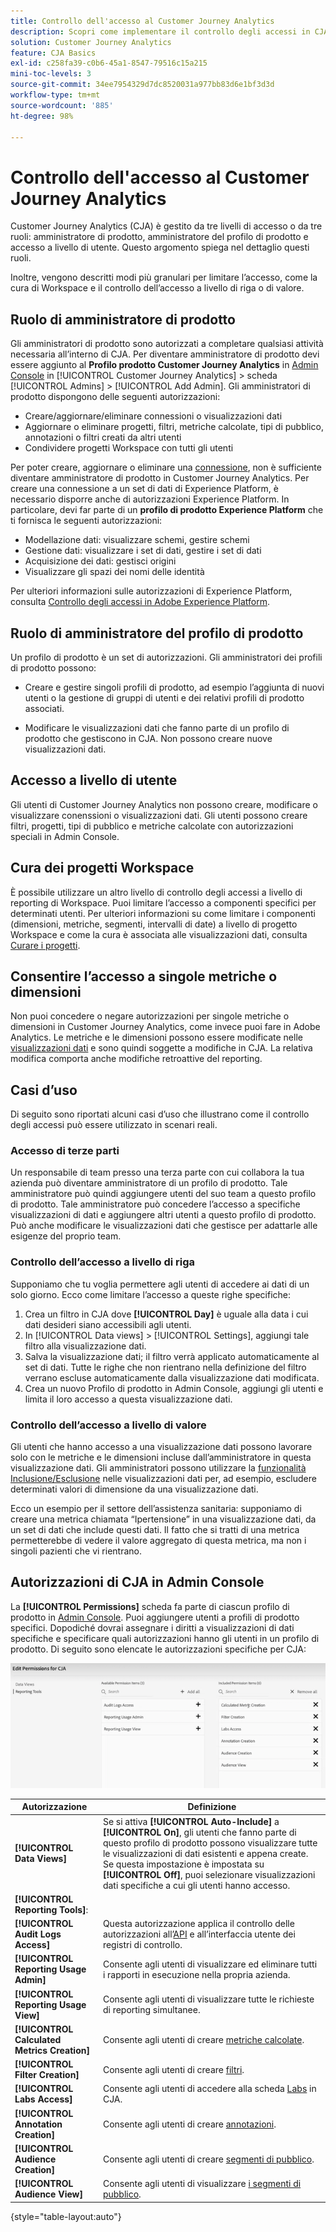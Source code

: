 ```yaml
---
title: Controllo dell'accesso al Customer Journey Analytics
description: Scopri come implementare il controllo degli accessi in CJA.
solution: Customer Journey Analytics
feature: CJA Basics
exl-id: c258fa39-c0b6-45a1-8547-79516c15a215
mini-toc-levels: 3
source-git-commit: 34ee7954329d7dc8520031a977bb83d6e1bf3d3d
workflow-type: tm+mt
source-wordcount: '885'
ht-degree: 98%

---
```


# Controllo dell&#39;accesso al Customer Journey Analytics

Customer Journey Analytics (CJA) è gestito da tre livelli di accesso o da tre ruoli: amministratore di prodotto, amministratore del profilo di prodotto e accesso a livello di utente. Questo argomento spiega nel dettaglio questi ruoli.

Inoltre, vengono descritti modi più granulari per limitare l’accesso, come la cura di Workspace e il controllo dell’accesso a livello di riga o di valore.

## Ruolo di amministratore di prodotto

Gli amministratori di prodotto sono autorizzati a completare qualsiasi attività necessaria all’interno di CJA. Per diventare amministratore di prodotto devi essere aggiunto al **Profilo prodotto Customer Journey Analytics** in [Admin Console](https://adminconsole.adobe.com/enterprise/) in [!UICONTROL Customer Journey Analytics] > scheda [!UICONTROL Admins] > [!UICONTROL Add Admin]. Gli amministratori di prodotto dispongono delle seguenti autorizzazioni:

* Creare/aggiornare/eliminare connessioni o visualizzazioni dati
* Aggiornare o eliminare progetti, filtri, metriche calcolate, tipi di pubblico, annotazioni o filtri creati da altri utenti
* Condividere progetti Workspace con tutti gli utenti

Per poter creare, aggiornare o eliminare una [connessione](/help/connections/overview.md), non è sufficiente diventare amministratore di prodotto in Customer Journey Analytics. Per creare una connessione a un set di dati di Experience Platform, è necessario disporre anche di autorizzazioni Experience Platform. In particolare, devi far parte di un **profilo di prodotto Experience Platform** che ti fornisca le seguenti autorizzazioni:

* Modellazione dati: visualizzare schemi, gestire schemi
* Gestione dati: visualizzare i set di dati, gestire i set di dati
* Acquisizione dei dati: gestisci origini
* Visualizzare gli spazi dei nomi delle identità

Per ulteriori informazioni sulle autorizzazioni di Experience Platform, consulta [Controllo degli accessi in Adobe Experience Platform](https://experienceleague.adobe.com/docs/experience-platform/access-control/home.html?lang=it).

## Ruolo di amministratore del profilo di prodotto

Un profilo di prodotto è un set di autorizzazioni. Gli amministratori dei profili di prodotto possono:

* Creare e gestire singoli profili di prodotto, ad esempio l’aggiunta di nuovi utenti o la gestione di gruppi di utenti e dei relativi profili di prodotto associati.

* Modificare le visualizzazioni dati che fanno parte di un profilo di prodotto che gestiscono in CJA. Non possono creare nuove visualizzazioni dati.

## Accesso a livello di utente

Gli utenti di Customer Journey Analytics non possono creare, modificare o visualizzare conenssioni o visualizzazioni dati. Gli utenti possono creare filtri, progetti, tipi di pubblico e metriche calcolate con autorizzazioni speciali in Admin Console.

## Cura dei progetti Workspace

È possibile utilizzare un altro livello di controllo degli accessi a livello di reporting di Workspace. Puoi limitare l’accesso a componenti specifici per determinati utenti. Per ulteriori informazioni su come limitare i componenti (dimensioni, metriche, segmenti, intervalli di date) a livello di progetto Workspace e come la cura è associata alle visualizzazioni dati, consulta [Curare i progetti](/help/analysis-workspace/curate-share/curate.md).

## Consentire l’accesso a singole metriche o dimensioni

Non puoi concedere o negare autorizzazioni per singole metriche o dimensioni in Customer Journey Analytics, come invece puoi fare in Adobe Analytics. Le metriche e le dimensioni possono essere modificate nelle [visualizzazioni dati](/help/data-views/data-views.md) e sono quindi soggette a modifiche in CJA. La relativa modifica comporta anche modifiche retroattive del reporting.

## Casi d’uso

Di seguito sono riportati alcuni casi d’uso che illustrano come il controllo degli accessi può essere utilizzato in scenari reali.

### Accesso di terze parti

Un responsabile di team presso una terza parte con cui collabora la tua azienda può diventare amministratore di un profilo di prodotto. Tale amministratore può quindi aggiungere utenti del suo team a questo profilo di prodotto. Tale amministratore può concedere l’accesso a specifiche visualizzazioni di dati e aggiungere altri utenti a questo profilo di prodotto. Può anche modificare le visualizzazioni dati che gestisce per adattarle alle esigenze del proprio team.

### Controllo dell’accesso a livello di riga

Supponiamo che tu voglia permettere agli utenti di accedere ai dati di un solo giorno. Ecco come limitare l’accesso a queste righe specifiche:

1. Crea un filtro in CJA dove **[!UICONTROL Day]** è uguale alla data i cui dati desideri siano accessibili agli utenti.
1. In [!UICONTROL Data views] > [!UICONTROL Settings], aggiungi tale filtro alla visualizzazione dati.
1. Salva la visualizzazione dati; il filtro verrà applicato automaticamente al set di dati. Tutte le righe che non rientrano nella definizione del filtro verrano escluse automaticamente dalla visualizzazione dati modificata.
1. Crea un nuovo Profilo di prodotto in Admin Console, aggiungi gli utenti e limita il loro accesso a questa visualizzazione dati.

### Controllo dell’accesso a livello di valore

Gli utenti che hanno accesso a una visualizzazione dati possono lavorare solo con le metriche e le dimensioni incluse dall’amministratore in questa visualizzazione dati. Gli amministratori possono utilizzare la [funzionalità Inclusione/Esclusione](/help/data-views/component-settings/include-exclude-values.md) nelle visualizzazioni dati per, ad esempio, escludere determinati valori di dimensione da una visualizzazione dati.

Ecco un esempio per il settore dell’assistenza sanitaria: supponiamo di creare una metrica chiamata “Ipertensione” in una visualizzazione dati, da un set di dati che include questi dati. Il fatto che si tratti di una metrica permetterebbe di vedere il valore aggregato di questa metrica, ma non i singoli pazienti che vi rientrano.

## Autorizzazioni di CJA in Admin Console

La **[!UICONTROL Permissions]** scheda fa parte di ciascun profilo di prodotto in [Admin Console](https://adminconsole.adobe.com/enterprise/). Puoi aggiungere utenti a profili di prodotto specifici. Dopodiché dovrai assegnare i diritti a visualizzazioni di dati specifiche e specificare quali autorizzazioni hanno gli utenti in un profilo di prodotto. Di seguito sono elencate le autorizzazioni specifiche per CJA:

![autorizzazioni di admin console](assets/permissions.png)

| Autorizzazione | Definizione |
| --- | --- |
| **[!UICONTROL Data Views]** | Se si attiva **[!UICONTROL Auto-Include]** a **[!UICONTROL On]**, gli utenti che fanno parte di questo profilo di prodotto possono visualizzare tutte le visualizzazioni di dati esistenti e appena create. Se questa impostazione è impostata su **[!UICONTROL Off]**, puoi selezionare visualizzazioni dati specifiche a cui gli utenti hanno accesso. |
| **[!UICONTROL Reporting Tools]**: |  |
| **[!UICONTROL Audit Logs Access]** | Questa autorizzazione applica il controllo delle autorizzazioni all’[API](https://adobe.io/cja-apis/docs/endpoints/auditlogs/) e all’interfaccia utente dei registri di controllo. |
| **[!UICONTROL Reporting Usage Admin]** | Consente agli utenti di visualizzare ed eliminare tutti i rapporti in esecuzione nella propria azienda. |
| **[!UICONTROL Reporting Usage View]** | Consente agli utenti di visualizzare tutte le richieste di reporting simultanee. |
| **[!UICONTROL Calculated Metrics Creation]** | Consente agli utenti di creare [metriche calcolate](/help/components/calc-metrics/calc-metr-overview.md). |
| **[!UICONTROL Filter Creation]** | Consente agli utenti di creare [filtri](/help/components/filters/filters-overview.md). |
| **[!UICONTROL Labs Access]** | Consente agli utenti di accedere alla scheda [Labs](/help/labs/labs.md) in CJA. |
| **[!UICONTROL Annotation Creation]** | Consente agli utenti di creare [annotazioni](/help/components/annotations/overview.md). |
| **[!UICONTROL Audience Creation]** | Consente agli utenti di creare [segmenti di pubblico](/help/components/audiences/audiences-overview.md). |
| **[!UICONTROL Audience View]** | Consente agli utenti di visualizzare [i segmenti di pubblico](/help/components/audiences/audiences-overview.md). |

{style=&quot;table-layout:auto&quot;}
